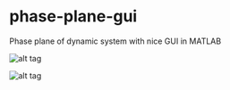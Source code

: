 # phase-plane-gui
Phase plane of dynamic system with nice GUI in MATLAB

![alt tag](https://github.com/auralius/phase-plane-gui/blob/master/sshot1.png)

![alt tag](https://github.com/auralius/phase-plane-gui/blob/master/sshot2.png)